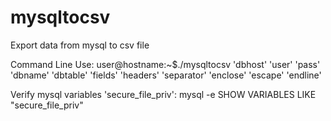 # mysqltocsv
Export data from mysql to csv file


Command Line Use:
user@hostname:~$./mysqltocsv 'dbhost' 'user' 'pass' 'dbname' 'dbtable' 'fields' 'headers' 'separator' 'enclose' 'escape' 'endline'


Verify mysql variables 'secure_file_priv':
mysql -e SHOW VARIABLES LIKE "secure_file_priv"
